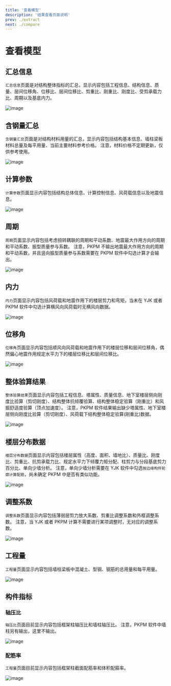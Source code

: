 ```yaml
---
title: '查看模型'
description: '结果查看页面说明'
prev: ./extract
next: ./compare
---
```


# 查看模型

## 汇总信息

`汇总信息`页面是对结构整体指标的汇总，显示内容包括工程信息、结构信息、质量、层间位移角、位移比、层间位移比、剪重比、刚重比、刚度比、受剪承载力比、周期以及基底内力。

![image](./structure/structure-summary.png)

## 含钢量汇总

`含钢量汇总`页面是对结构材料用量的汇总，显示内容包括结构基本信息、墙柱梁板材料总量及每平用量、当前主要材料参考价格。
注意，材料价格不定期更新，仅供参考使用。

![image](./structure/structure-quantity-summary.png)

## 计算参数

`计算参数`页面显示内容包括结构总体信息、计算控制信息、风荷载信息以及地震信息。

![image](./structure/structure-parameter.png)

## 周期

`周期`页面显示内容包括考虑扭转耦联的周期和平动系数、地震最大作用方向的周期和平动系数、振型质量参与系数。
注意，PKPM 不输出地震最大作用方向的周期和平动系数，并且竖向振型质量参与系数需要在 PKPM 软件中勾选计算才会输出。

![image](./structure/structure-period.png)

## 内力

`内力`页面显示内容包括风荷载和地震作用下的楼层剪力和弯矩，当未在 YJK 或者 PKPM 软件中勾选计算横风向风荷载时无横风向数据。

![image](./structure/structure-force.png)

## 位移角

`位移角`页面显示内容包括顺风向风荷载和地震作用下的楼层位移和层间位移角，偶然偏心地震作用规定水平力下的楼层位移比和层间位移比。

![image](./structure/structure-drift.png)

## 整体验算结果

`整体验算结果`页面显示内容包括工程信息、塔属性、质量信息、地下室楼层侧向刚度比验算（剪切刚度）、结构整体抗倾覆验算、结构整体稳定验算（刚重比）和风振舒适度验算（顶点加速度）。
注意，PKPM 软件结果输出缺少塔属性、地下室楼层侧向刚度比验算（剪切刚度）、风荷载下结构整体稳定验算(刚重比)数据。

![image](./structure/structure-general.png)

## 楼层分布数据

`楼层分布数据`页面显示内容包括楼层属性（高度、面积、墙地比）、质量比、刚度比、剪重比、抗剪承载力比、规定水平力下倾覆力矩分配、柱剪力与分段基底剪力百分比、单向少墙分析。
注意，单向少墙分析需要在 YJK 软件中勾选`按边缘构件轮廓计算配筋`，尚未确定 PKPM 中是否有类似功能。

![image](./structure/structure-distribute.png)

## 调整系数

`调整系数`页面显示内容包括薄弱层剪力放大系数、剪重比调整系数和外框调整系数。
注意，当 YJK 或者 PKPM 计算不需要进行某项调整时，无对应的调整系数。

![image](./structure/structure-factor.png)

## 工程量

`工程量`页面显示内容包括墙柱梁板中混凝土、型钢、钢筋的总用量和每平用量。

![image](./structure/structure-quantity.png)

## 构件指标

### 轴压比

`轴压比`页面目前显示内容包括框架柱轴压比和墙柱轴压比。
注意，PKPM 软件中墙柱另有输出，这里不输出。

![image](./structure/element-uc.png)

### 配筋率

`工程量`页面目前显示内容包括框架柱截面配筋率和体积配箍率。

![image](./structure/element-rs.png)
